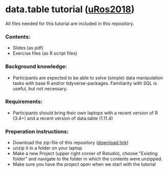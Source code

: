 # data.table tutorial ([uRos2018](https://www.aanmelder.nl/uros2018))

All files needed for this tutorial are included in this repository.

### Contents:
 - Slides (as pdf)
 - Exercise files (as R script files)

### Background knowledge:
 - Participants are expected to be able to solve (simple) data manipulation tasks with base R and/or tidyverse-packages. Familiarity with SQL is useful, but not necessary.

### Requirements:
 - Participants should bring their own laptops with a recent version of R (3.4+) and a recent version of data.table (1.11.4)

### Preperation instructions:
 - Download the zip-file of this repository ([download link](https://github.com/jaapwalhout/data.table-tutorial-uros2018/archive/master.zip))
 - unzip it in a folder on your laptop
 - Make a new Project (upper right corner of Rstudio), choose "Existing folder" and navigate to the folder in which the contents were unzipped.
 - Make sure you have the project open when we start with the tutorial